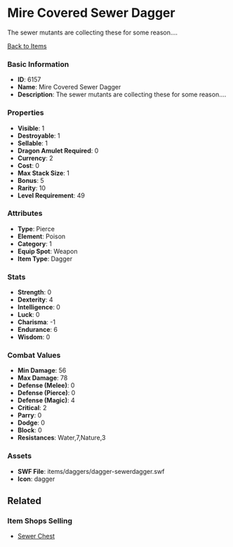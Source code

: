 # Mire Covered Sewer Dagger

The sewer mutants are collecting these for some reason....

[Back to Items](../items.md)

### Basic Information

- **ID**: 6157
- **Name**: Mire Covered Sewer Dagger
- **Description**: The sewer mutants are collecting these for some reason....

### Properties

- **Visible**: 1
- **Destroyable**: 1
- **Sellable**: 1
- **Dragon Amulet Required**: 0
- **Currency**: 2
- **Cost**: 0
- **Max Stack Size**: 1
- **Bonus**: 5
- **Rarity**: 10
- **Level Requirement**: 49

### Attributes

- **Type**: Pierce
- **Element**: Poison
- **Category**: 1
- **Equip Spot**: Weapon
- **Item Type**: Dagger

### Stats

- **Strength**: 0
- **Dexterity**: 4
- **Intelligence**: 0
- **Luck**: 0
- **Charisma**: -1
- **Endurance**: 6
- **Wisdom**: 0

### Combat Values

- **Min Damage**: 56
- **Max Damage**: 78
- **Defense (Melee)**: 0
- **Defense (Pierce)**: 0
- **Defense (Magic)**: 4
- **Critical**: 2
- **Parry**: 0
- **Dodge**: 0
- **Block**: 0
- **Resistances**: Water,7,Nature,3

### Assets

- **SWF File**: items/daggers/dagger-sewerdagger.swf
- **Icon**: dagger

## Related

### Item Shops Selling

- [Sewer Chest](../item-shops/236-sewer-chest.md)

